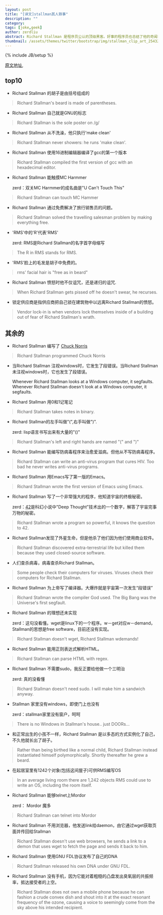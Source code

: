```yaml
---
layout: post
title: "[译文]stallman其人轶事"
description: ""
category: 
tags: [joke,geek]
author: zerdliu
abstract: Richard Stallman 是程序员公认的顶级黑客。好事的程序员也总结了他的奇闻轶事--程序员的暗语和笑话
thumbnail: /assets/themes/twitter/bootstrap/img/stallman_clip_art_25432.jpg
---
```

{% include JB/setup %}

[原文地址](http://stallmanfacts.com/),

## top10

* Richard Stallman 的胡子是由括号组成的

>	Richard Stallman's beard is made of parentheses. 

* Richard Stallman 自己就是GNU的标志

>	Richard Stallman is the sole poster on /g/ 

* Richard Stallman 从不洗澡，他只执行'make clean'

>	Richard Stallman never showers: he runs 'make clean'. 

* Richard Stallman 使用16进制编辑器编译了gcc的第一个版本

>	Richard Stallman compiled the first version of gcc with an hexadecimal editor. 

* Richard Stallman 能触摸MC Harmmer
    
     zerd：双关MC Harmmer的成名曲是"U Can't Touch This"

>	Richard Stallman can touch MC Hammer 

* Richard Stallman 通过免费解决了旅行销售员的问题。

>	Richard Stallman solved the travelling salesman problem by making everything free. 

* 'RMS'中的'R'代表'RMS' 

     zerd: RMS是Richard Stallman的名字首字母缩写

>	The R in RMS stands for RMS. 

* 'RMS'脸上的毛发是胡子中免费的。

>	rms' facial hair is "free as in beard" 

* Richard Stallman 愤怒时他不仅诅咒，还是递归的诅咒.

>	When Richard Stallman gets pissed off he doesn't swear, he recurses. 

* 锁定供应商是指供应商把自己锁在建筑物中以远离Richard Stallman的愤怒。

>	Vendor lock-in is when vendors lock themselves inside of a building out of fear of Richard Stallman's wrath. 

## 其余的

* Richard Stallman 编写了 [Chuck Norris](http://www.douban.com/group/topic/1234338/)

>	Richard Stallman programmed Chuck Norris 

* 当Richard Stallman 注视windows时，它发生了段错误。当Richard Stallman未注视windows时，它也发生了段错误。

	Whenever Richard Stallman looks at a Windows computer, it segfaults. Whenever Richard Stallman doesn't look at a Windows computer, it segfaults. 

* Richard Stallman 用0和1记笔记

>	Richard Stallman takes notes in binary. 

* Richard Stallman的左手叫做"(",右手叫做")".

    zerd: lisp语言书写出来有大量的"()"

>	Richard Stallman's left and right hands are named "(" and ")" 

* Richard Stallman 能编写防病毒程序来治愈爱滋病。但他从不写防病毒程序。

>	Richard Stallman can write an anti-virus program that cures HIV. Too bad he never writes anti-virus programs. 

* Richard Stallman 用Emacs写了第一版的Emacs。

>	Richard Stallman wrote the first version of Emacs using Emacs. 

* Richard Stallman 写了一个非常强大的程序，他知道宇宙的终极秘密。

     zerd：[42](http://en.wikipedia.org/wiki/Phrases_from_The_Hitchhiker%27s_Guide_to_the_Galaxy#Answer_to_the_Ultimate_Question_of_Life.2C_the_Universe.2C_and_Everything_.2842.29)是科幻小说中"Deep Thought"技术出的一个数字，解答了宇宙完事万物的秘密。

>	Richard Stallman wrote a program so powerful, it knows the question to 42. 

* Richard Stallman发现了外星生命，但是他杀了他们因为他们使用商业软件。

>	Richard Stallman discovered extra-terrestrial life but killed them because they used closed-source software. 

* 人们查杀病毒，病毒查杀Richard Stallman。

>	Some people check their computers for viruses. Viruses check their computers for Richard Stallman. 

* Richard Stallman 为上帝写了编译器。大爆炸就是宇宙第一次发生“段错误”

>	Richard Stallman wrote the compiler God used. The Big Bang was the Universe's first segfault. 

* Richard Stallman 的理想还未实现

    zerd：这句没看懂。wget是linux下的一个程序。w－get对应w－demand，Stallman的思想是free software，目前还没有实现。

>	Richard Stallman doesn't wget, Richard Stallman wdemands! 

* Richard Stallman 能用正则表达式解析HTML。

>	Richard Stallman can parse HTML with regex. 

* Richard Stallman 不需要sudo，我反正要给他做一个三明治

    zerd: 真的没看懂

>	Richard Stallman doesn't need sudo. I will make him a sandwich anyway. 

* Stallman 家里没有windows，即使门上也没有

    zerd：stallman家里没有窗户，呵呵

>	There is no Windows in Stallman's house.. just DOORs... 

* 和正常出生的小孩不一样，Richard Stallman 是以多态的方式实例化了自己，不久他就长出了胡子。

>	Rather than being birthed like a normal child, Richard Stallman instead instantiated himself polymorphically. Shortly thereafter he grew a beard. 

* 在起居室里有1242个对象(包括这间屋子)可供RMS编写OS

>	In an average living room there are 1,242 objects RMS could use to write an OS, including the room itself. 

* Richard Stallman 能够telnet上Mordor

    zerd： Mordor 魔多

>	Richard Stallman can telnet into Mordor 

* Richard Stallman 不用浏览器，他发送link给daemon，由它通过wget获取页面并传回给Stallman

>	Richard Stallman doesn't use web browsers, he sends a link to a demon that uses wget to fetch the page and sends it back to him. 

* Richard Stallman 使用GNU FDL协议发布了自己的DNA

>	Richard Stallman released his own DNA under GNU FDL. 

* Richard Stallman 没有手机，因为它能对着粗糙的凸盘发出臭氧层的共振频率，抵达接受者的上空。

>	Richard Stallman does not own a mobile phone because he can fashion a crude convex dish and shout into it at the exact resonant frequency of the ozone, causing a voice to seemingly come from the sky above his intended recipient. 

